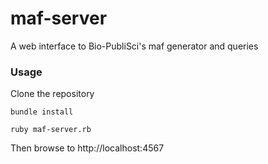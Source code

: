 maf-server
==========

A web interface to Bio-PubliSci's maf generator and queries

### Usage

Clone the repository

```
bundle install

ruby maf-server.rb
```

Then browse to http://localhost:4567

